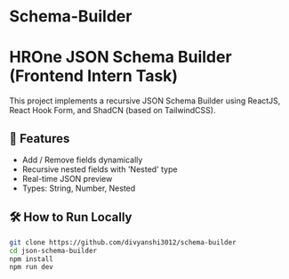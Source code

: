 # Schema-Builder
# HROne JSON Schema Builder (Frontend Intern Task)

This project implements a recursive JSON Schema Builder using ReactJS, React Hook Form, and ShadCN (based on TailwindCSS).

## 🔧 Features

- Add / Remove fields dynamically
- Recursive nested fields with 'Nested' type
- Real-time JSON preview
- Types: String, Number, Nested

## 🛠️ How to Run Locally

```bash
git clone https://github.com/divyanshi3012/schema-builder
cd json-schema-builder
npm install
npm run dev
